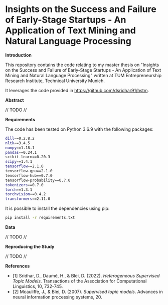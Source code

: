 # Insights on the Success and Failure of Early-Stage Startups - An Application of Text Mining and Natural Language Processing

**Introduction**

This repository contains the code relating to my master thesis on "Insights on the Success and Failure of Early-Stage Startups - An Application of Text Mining and Natural Language Processing" 
written at TUM Entrepreneurship Research Institute, Technical University Munich. 

It leverages the code provided in https://github.com/dsridhar91/hstm. 

**Abstract**

// TODO //

**Requirements** 

The code has been tested on Python 3.6.9 with the following packages:
```bash
dill==0.2.8.2
nltk==3.4.5
numpy==1.18.1
pandas==0.24.1
scikit-learn==0.20.3
scipy==1.4.1
tensorflow==2.1.0
tensorflow-gpu==2.1.0
tensorflow-hub==0.7.0
tensorflow-probability==0.7.0
tokenizers==0.7.0
torch==1.3.1
torchvision==0.4.2
transformers==2.11.0
```

It is possible to install the dependencies using pip:
```bash
pip install -r requirements.txt
```

**Data**

// TODO //


**Reproducing the Study**

// TODO //

**References**
- [1] Sridhar, D., Daumé, H., & Blei, D. (2022). _Heterogeneous Supervised Topic Models_. Transactions of the Association for Computational Linguistics, 10, 732-745.
- [2] Mcauliffe, J., & Blei, D. (2007). _Supervised topic models_. Advances in neural information processing systems, 20.






